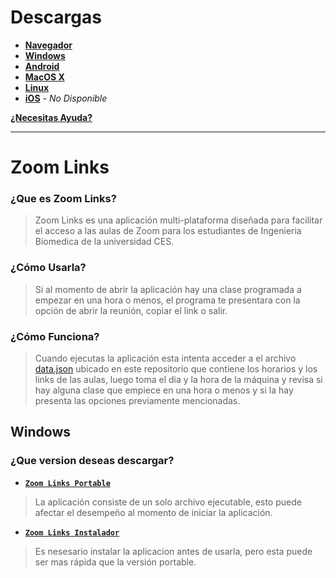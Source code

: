 # Descargas
+ [**Navegador**](https://shernandezz.github.io/)
+ [**Windows**](#windows)
+ [**Android**](https://github.com/shernandezz/zoom-links/raw/master/source/versions/android/ZL%20android.apk)
+ [**MacOS X**](https://github.com/shernandezz/zoom-links/raw/master/Versions/MacOS/Zoom%20Links.app.zip)
+ [**Linux**](https://github.com/shernandezz/zoom-links/raw/master/Versions/Linux/Zoom%20Links)
+ [**iOS**](/HELP.md#ayuda-para-ios) - _No Disponible_

[**¿Necesitas Ayuda?**](/HELP.md#ayuda)

***

# Zoom Links
### ¿Que es Zoom Links?
> Zoom Links es una aplicación multi-plataforma diseñada para facilitar el acceso a las aulas de Zoom para los estudiantes de Ingenieria Biomedica de la universidad CES.
### ¿Cómo Usarla?
> Si al momento de abrir la aplicación hay una clase programada a empezar en una hora o menos, el programa te presentara con la opción de abrir la reunión, copiar el link o salir.
### ¿Cómo Funciona?
> Cuando ejecutas la aplicación esta intenta acceder a el archivo [data.json](/JSON%20files/data.json) ubicado en este repositorio que contiene los horarios y los links de las aulas, luego toma el dia y la hora de la máquina y revisa si hay alguna clase que empiece en una hora o menos y si la hay presenta las opciones previamente mencionadas.

## Windows
### ¿Que version deseas descargar?
+ [**`Zoom Links Portable`**]()
> La aplicación consiste de un solo archivo ejecutable, esto puede afectar el desempeño al momento de iniciar la aplicación.

+ [**`Zoom Links Instalador`**]()
> Es nesesario instalar la aplicacion antes de usarla, pero esta puede ser mas rápida que la versión portable.